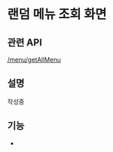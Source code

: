 # 랜덤 메뉴 조회 화면 

## 관련 API
[/menu/getAllMenu](https://github.com/lunch-team/lunch-rest-api/wiki/Menu#메뉴-상세-조회)

## 설명
작성중

## 기능
- 